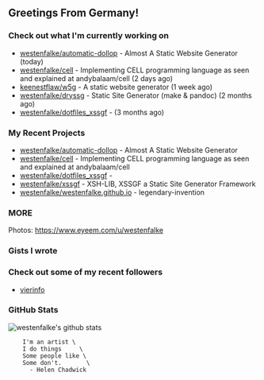 ## Greetings From Germany!

### Check out what I'm currently working on

- [westenfalke/automatic-dollop](https://github.com/westenfalke/automatic-dollop) - Almost A Static Website Generator (today)
- [westenfalke/cell](https://github.com/westenfalke/cell) - Implementing CELL programming language as seen and explained at andybalaam/cell (2 days ago)
- [keenestflaw/w5g](https://github.com/keenestflaw/w5g) - A static website generator (1 week ago)
- [westenfalke/dryssg](https://github.com/westenfalke/dryssg) - Static Site Generator (make &amp; pandoc) (2 months ago)
- [westenfalke/dotfiles_xssgf](https://github.com/westenfalke/dotfiles_xssgf) -  (3 months ago)

### My Recent Projects

- [westenfalke/automatic-dollop](https://github.com/westenfalke/automatic-dollop) - Almost A Static Website Generator
- [westenfalke/cell](https://github.com/westenfalke/cell) - Implementing CELL programming language as seen and explained at andybalaam/cell
- [westenfalke/dotfiles_xssgf](https://github.com/westenfalke/dotfiles_xssgf) - 
- [westenfalke/xssgf](https://github.com/westenfalke/xssgf) - XSH-LIB, XSSGF a Static Site Generator Framework
- [westenfalke/westenfalke.github.io](https://github.com/westenfalke/westenfalke.github.io) - legendary-invention

### MORE 
Photos: https://www.eyeem.com/u/westenfalke

### Gists I wrote


### Check out some of my recent followers

- [vierinfo](https://github.com/vierinfo)

### GitHub Stats
![westenfalke's github stats](https://github-readme-stats.vercel.app/api?username=westenfalke&count_private=true&hide_title=true)

```vim 
    I'm an artist \
    I do things     \
    Some people like \
    Some don't.       \
      - Helen Chadwick
```
